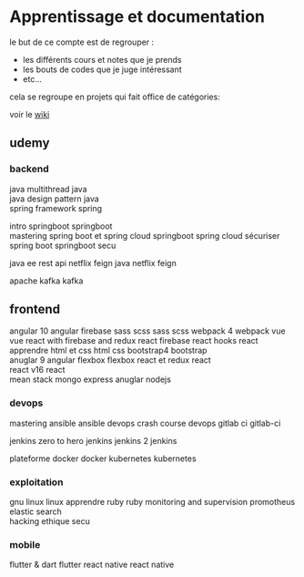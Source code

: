 # Apprentissage et documentation

le but de ce compte est de regrouper :
* les différents cours et notes que je prends
* les bouts de codes que je juge intéressant
* etc...


cela se regroupe en projets qui fait office de catégories: 


voir le [wiki](https://github.com/pereirafrederic-apprentissage/home/wiki)

## udemy

### backend

java multithread	java	 
java design pattern	java	
spring framework	spring	

intro springboot	springboot	
mastering spring boot et spring cloud	springboot	spring cloud
sécuriser spring boot	springboot	secu

java ee rest api netflix feign	java	netflix feign

apache kafka	kafka	


## frontend 

angular 10	angular	firebase
sass scss	sass	scss
webpack 4 	webpack	
vue 	vue	
react with firebase and redux	react	firebase
react hooks	react	
apprendre html et css	html	css
bootstrap4	bootstrap	
anuglar 9 	angular	
flexbox	flexbox	
react et redux	react	
react v16	react	
mean stack	mongo	express anuglar nodejs

### devops 
mastering ansible	ansible
devops crash course	devops
gitlab ci 	gitlab-ci

jenkins zero to hero	jenkins
jenkins 2 	jenkins

plateforme docker	docker
kubernetes	kubernetes


### exploitation

gnu linux	linux
apprendre ruby	ruby
monitoring and supervision	promotheus 
elastic search	
hacking ethique	secu



### mobile

flutter & dart	flutter
react native	react native




